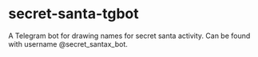 # secret-santa-tgbot

A Telegram bot for drawing names for secret santa activity. Can be found with username @secret_santax_bot.
